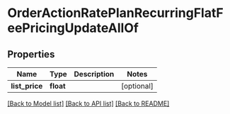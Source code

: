 # OrderActionRatePlanRecurringFlatFeePricingUpdateAllOf

## Properties
Name | Type | Description | Notes
------------ | ------------- | ------------- | -------------
**list_price** | **float** |  | [optional] 

[[Back to Model list]](../README.md#documentation-for-models) [[Back to API list]](../README.md#documentation-for-api-endpoints) [[Back to README]](../README.md)


